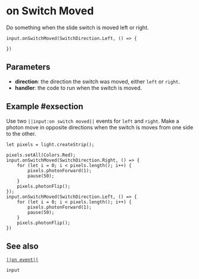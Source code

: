 # on Switch Moved

Do something when the slide switch is moved left or right.

```sig
input.onSwitchMoved(SwitchDirection.Left, () => {

})
```
## Parameters

* **direction**: the direction the switch was moved, either `left` or `right`.
* **handler**: the code to run when the switch is moved.

## Example #exsection

Use two ``||input:on switch moved||`` events for `left` and `right`. Make a photon move in opposite directions
when the switch is moves from one side to the other.

```blocks
let pixels = light.createStrip();

pixels.setAll(Colors.Red);
input.onSwitchMoved(SwitchDirection.Right, () => {
    for (let i = 0; i < pixels.length(); i++) {
        pixels.photonForward(1);
        pause(50);
    }
    pixels.photonFlip();
});
input.onSwitchMoved(SwitchDirection.Left, () => {
    for (let i = 0; i < pixels.length(); i++) {
        pixels.photonForward(1);
        pause(50);
    }
    pixels.photonFlip();
})
```

## See also

[``||on event||``](/reference/input/button/on-event)

```package
input
```